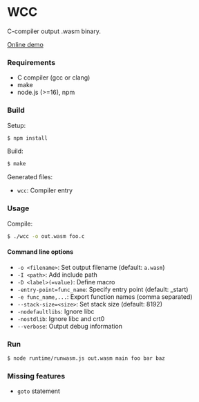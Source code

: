 WCC
===

C-compiler output .wasm binary.

[Online demo](https://tyfkda.github.io/xcc/)


### Requirements

  * C compiler (gcc or clang)
  * make
  * node.js (>=16), npm


### Build

Setup:

```sh
$ npm install
```

Build:

```sh
$ make
```

Generated files:

  * `wcc`: Compiler entry


### Usage

Compile:

```sh
$ ./wcc -o out.wasm foo.c
```

#### Command line options

  * `-o <filename>`: Set output filename (default: `a.wasm`)
  * `-I <path>`:     Add include path
  * `-D <label>(=value)`:  Define macro
  * `-entry-point=func_name`:  Specify entry point (default: _start)
  * `-e func_name,...`:  Export function names (comma separated)
  * `--stack-size=<size>`:  Set stack size (default: 8192)
  * `-nodefaultlibs`:  Ignore libc
  * `-nostdlib`:  Ignore libc and crt0
  * `--verbose`:  Output debug information


### Run

```sh
$ node runtime/runwasm.js out.wasm main foo bar baz
```


### Missing features

  * `goto` statement
